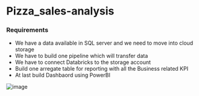# Pizza_sales-analysis

### Requirements
* We have a data available in SQL server and we need to move into cloud storage
* We have to build one pipeline which will transfer data
* We have to connect Databricks to the storage account
* Build one arregate table for reporting with all the Business related KPI
* At last build Dashbaord using PowerBI

  

![image](https://github.com/manasi1509/Pizza_sales-analysis/assets/145135610/15cbaa2b-f526-4fad-92b7-736b77b61734)
